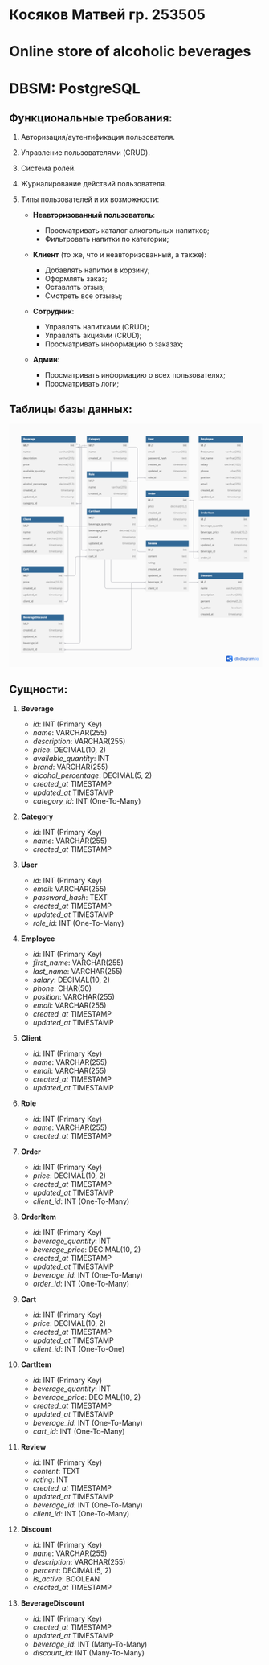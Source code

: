 # Косяков Матвей гр. 253505

# Online store of alcoholic beverages
# DBSM: PostgreSQL

## Функциональные требования:

1. Авторизация/аутентификация пользователя.
2. Управление пользователями (CRUD).
3. Система ролей.
4. Журналирование действий пользователя.
5. Типы пользователей и их возможности:

    - **Неавторизованный пользователь**:
        + Просматривать каталог алкогольных напитков;
        + Фильтровать напитки по категории;

    - **Клиент** (то же, что и неавторизованный, а также):
        + Добавлять напитки в корзину;
        + Оформлять заказ;
        + Оставлять отзыв;
        + Смотреть все отзывы;

    - **Сотрудник**:
        + Управлять напитками (CRUD);
        + Управлять акциями (CRUD);
        + Просматривать информацию о заказах;

    - **Админ**:
        + Просматривать информацию о всех пользователях;
        + Просматривать логи;

## Таблицы базы данных:
![DB](screenshots/diagrams.png)

## Сущности:

1. **Beverage**
   - *id*: INT (Primary Key)
   - *name*: VARCHAR(255)
   - *description*: VARCHAR(255)
   - *price*: DECIMAL(10, 2)
   - *available_quantity*: INT
   - *brand*: VARCHAR(255)
   - *alcohol_percentage*: DECIMAL(5, 2)
   - *created_at* TIMESTAMP
   - *updated_at* TIMESTAMP
   - *category_id*: INT (One-To-Many)

2. **Category**
   - *id*: INT (Primary Key)
   - *name*: VARCHAR(255)
   - *created_at* TIMESTAMP

3. **User**
   - *id*: INT (Primary Key)
   - *email*: VARCHAR(255)
   - *password_hash*: TEXT
   - *created_at* TIMESTAMP
   - *updated_at* TIMESTAMP
   - *role_id*: INT (One-To-Many)

4. **Employee**
   - *id*: INT (Primary Key)
   - *first_name*: VARCHAR(255)
   - *last_name*: VARCHAR(255)
   - *salary*: DECIMAL(10, 2)
   - *phone*: CHAR(50)
   - *position*: VARCHAR(255)
   - *email*: VARCHAR(255)
   - *created_at* TIMESTAMP
   - *updated_at* TIMESTAMP

5. **Client**
   - *id*: INT (Primary Key)
   - *name*: VARCHAR(255)
   - *email*: VARCHAR(255)
   - *created_at* TIMESTAMP
   - *updated_at* TIMESTAMP

6. **Role**
   - *id*: INT (Primary Key)
   - *name*: VARCHAR(255)
   - *created_at* TIMESTAMP

7. **Order**
   - *id*: INT (Primary Key)
   - *price*: DECIMAL(10, 2)
   - *created_at* TIMESTAMP
   - *updated_at* TIMESTAMP
   - *client_id*: INT (One-To-Many)

8. **OrderItem**
   - *id*: INT (Primary Key)
   - *beverage_quantity*: INT
   - *beverage_price*: DECIMAL(10, 2)
   - *created_at* TIMESTAMP
   - *updated_at* TIMESTAMP
   - *beverage_id*: INT (One-To-Many)
   - *order_id*: INT (One-To-Many)

9. **Cart**
   - *id*: INT (Primary Key)
   - *price*: DECIMAL(10, 2)
   - *created_at* TIMESTAMP
   - *updated_at* TIMESTAMP
   - *client_id*: INT (One-To-One)

10. **CartItem**
    - *id*: INT (Primary Key)
    - *beverage_quantity*: INT
    - *beverage_price*: DECIMAL(10, 2)
    - *created_at* TIMESTAMP
    - *updated_at* TIMESTAMP
    - *beverage_id*: INT (One-To-Many)
    - *cart_id*: INT (One-To-Many)

11. **Review**
    - *id*: INT (Primary Key)
    - *content*: TEXT
    - *rating*: INT
    - *created_at* TIMESTAMP
    - *updated_at* TIMESTAMP
    - *beverage_id*: INT (One-To-Many)
    - *client_id*: INT (One-To-Many)

12. **Discount**
    - *id*: INT (Primary Key)
    - *name*: VARCHAR(255)
    - *description*: VARCHAR(255)
    - *percent*: DECIMAL(5, 2)
    - *is_active*: BOOLEAN
    - *created_at* TIMESTAMP

13. **BeverageDiscount**
    - *id*: INT (Primary Key)
    - *created_at* TIMESTAMP
    - *updated_at* TIMESTAMP
    - *beverage_id*: INT (Many-To-Many)
    - *discount_id*: INT (Many-To-Many)
